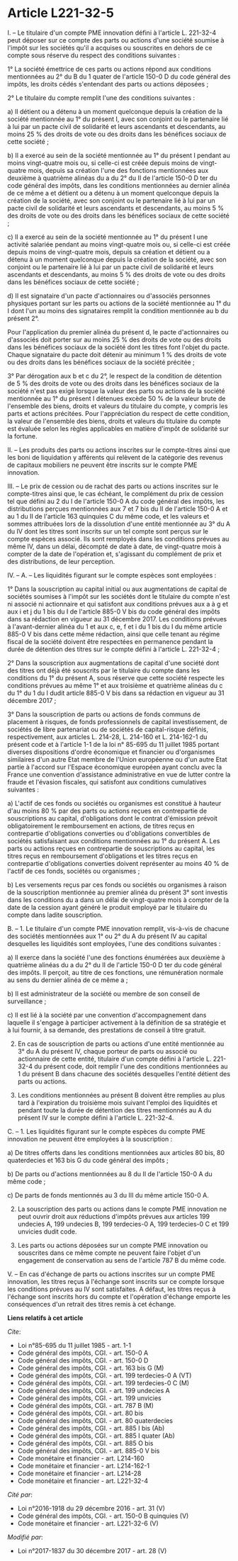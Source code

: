 # Article L221-32-5

I. – Le titulaire d'un compte PME innovation défini à l'article L. 221-32-4 peut déposer sur ce compte des parts ou actions
d'une société soumise à l'impôt sur les sociétés qu'il a acquises ou souscrites en dehors de ce compte sous réserve du
respect des conditions suivantes :

1° La société émettrice de ces parts ou actions répond aux conditions mentionnées au 2° du B du 1 quater de l'article 150-0 D
du code général des impôts, les droits cédés s'entendant des parts ou actions déposées ;

2° Le titulaire du compte remplit l'une des conditions suivantes :

a) Il détient ou a détenu à un moment quelconque depuis la création de la société mentionnée au 1° du présent I, avec son
conjoint ou le partenaire lié à lui par un pacte civil de solidarité et leurs ascendants et descendants, au moins 25 % des
droits de vote ou des droits dans les bénéfices sociaux de cette société ;

b) Il a exercé au sein de la société mentionnée au 1° du présent I pendant au moins vingt-quatre mois ou, si celle-ci est
créée depuis moins de vingt-quatre mois, depuis sa création l'une des fonctions mentionnées aux deuxième à quatrième alinéas
du a du 2° du II de l'article 150-0 D ter du code général des impôts, dans les conditions mentionnées au dernier alinéa de ce
même a et détient ou a détenu à un moment quelconque depuis la création de la société, avec son conjoint ou le partenaire lié
à lui par un pacte civil de solidarité et leurs ascendants et descendants, au moins 5 % des droits de vote ou des droits dans
les bénéfices sociaux de cette société ;

c) Il a exercé au sein de la société mentionnée au 1° du présent I une activité salariée pendant au moins vingt-quatre mois
ou, si celle-ci est créée depuis moins de vingt-quatre mois, depuis sa création et détient ou a détenu à un moment quelconque
depuis la création de la société, avec son conjoint ou le partenaire lié à lui par un pacte civil de solidarité et leurs
ascendants et descendants, au moins 5 % des droits de vote ou des droits dans les bénéfices sociaux de cette société ;

d) Il est signataire d'un pacte d'actionnaires ou d'associés personnes physiques portant sur les parts ou actions de la
société mentionnée au 1° du I dont l'un au moins des signataires remplit la condition mentionnée au b du présent 2°.

Pour l'application du premier alinéa du présent d, le pacte d'actionnaires ou d'associés doit porter sur au moins 25 % des
droits de vote ou des droits dans les bénéfices sociaux de la société dont les titres font l'objet du pacte. Chaque
signataire du pacte doit détenir au minimum 1 % des droits de vote ou des droits dans les bénéfices sociaux de la société
précitée ;

3° Par dérogation aux b et c du 2°, le respect de la condition de détention de 5 % des droits de vote ou des droits dans les
bénéfices sociaux de la société n'est pas exigé lorsque la valeur des parts ou actions de la société mentionnée au 1° du
présent I détenues excède 50 % de la valeur brute de l'ensemble des biens, droits et valeurs du titulaire du compte, y
compris les parts et actions précitées. Pour l'appréciation du respect de cette condition, la valeur de l'ensemble des biens,
droits et valeurs du titulaire du compte est évaluée selon les règles applicables en matière d'impôt de solidarité sur la
fortune.

II. – Les produits des parts ou actions inscrites sur le compte-titres ainsi que les boni de liquidation y afférents qui
relèvent de la catégorie des revenus de capitaux mobiliers ne peuvent être inscrits sur le compte PME innovation.

III. – Le prix de cession ou de rachat des parts ou actions inscrites sur le compte-titres ainsi que, le cas échéant, le
complément du prix de cession tel que défini au 2 du I de l'article 150-0 A du code général des impôts, les distributions
perçues mentionnées aux 7 et 7 bis du II de l'article 150-0 A et au 1 du II de l'article 163 quinquies C du même code, et les
valeurs et sommes attribuées lors de la dissolution d'une entité mentionnée au 3° du A du IV dont les titres sont inscrits
sur un tel compte sont perçus sur le compte espèces associé. Ils sont remployés dans les conditions prévues au même IV, dans
un délai, décompté de date à date, de vingt-quatre mois à compter de la date de l'opération et, s'agissant du complément de
prix et des distributions, de leur perception.

IV. – A. – Les liquidités figurant sur le compte espèces sont employées :

1° Dans la souscription au capital initial ou aux augmentations de capital de sociétés soumises à l'impôt sur les sociétés
dont le titulaire du compte n'est ni associé ni actionnaire et qui satisfont aux conditions prévues aux a à g et aux i et j
du 1 bis du I de l'article 885-0 V bis du code général des impôts dans sa rédaction en vigueur au 31 décembre 2017. Les
conditions prévues à l'avant-dernier alinéa du 1 et aux c, e, f et i du 1 bis du I du même article 885-0 V bis dans cette
même rédaction, ainsi que celle tenant au régime fiscal de la société doivent être respectées en permanence pendant la durée
de détention des titres sur le compte défini à l'article L. 221-32-4 ;

2° Dans la souscription aux augmentations de capital d'une société dont des titres ont déjà été souscrits par le titulaire du
compte dans les conditions du 1° du présent A, sous réserve que cette société respecte les conditions prévues au même 1° et
aux troisième et quatrième alinéas du c du 1° du 1 du I dudit article 885-0 V bis dans sa rédaction en vigueur au 31 décembre
2017 ;

3° Dans la souscription de parts ou actions de fonds communs de placement à risques, de fonds professionnels de capital
investissement, de sociétés de libre partenariat ou de sociétés de capital-risque définis, respectivement, aux articles L.
214-28, L. 214-160 et L. 214-162-1 du présent code et à l'article 1-1 de la loi n° 85-695 du 11 juillet 1985 portant diverses
dispositions d'ordre économique et financier ou d'organismes similaires d'un autre Etat membre de l'Union européenne ou d'un
autre Etat partie à l'accord sur l'Espace économique européen ayant conclu avec la France une convention d'assistance
administrative en vue de lutter contre la fraude et l'évasion fiscales, qui satisfont aux conditions cumulatives suivantes :

a) L'actif de ces fonds ou sociétés ou organismes est constitué à hauteur d'au moins 80 % par des parts ou actions reçues en
contrepartie de souscriptions au capital, d'obligations dont le contrat d'émission prévoit obligatoirement le remboursement
en actions, de titres reçus en contrepartie d'obligations converties ou d'obligations convertibles de sociétés satisfaisant
aux conditions mentionnées au 1° du présent A. Les parts ou actions reçues en contrepartie de souscriptions au capital, les
titres reçus en remboursement d'obligations et les titres reçus en contrepartie d'obligations converties doivent représenter
au moins 40 % de l'actif de ces fonds, sociétés ou organismes ;

b) Les versements reçus par ces fonds ou sociétés ou organismes à raison de la souscription mentionnée au premier alinéa du
présent 3° sont investis dans les conditions du a dans un délai de vingt-quatre mois à compter de la date de la cession ayant
généré le produit employé par le titulaire du compte dans ladite souscription.

B. – 1. Le titulaire d'un compte PME innovation remplit, vis-à-vis de chacune des sociétés mentionnées aux 1° ou 2° du A du
présent IV au capital desquelles les liquidités sont employées, l'une des conditions suivantes :

a) Il exerce dans la société l'une des fonctions énumérées aux deuxième à quatrième alinéas du a du 2° du II de l'article
150-0 D ter du code général des impôts. Il perçoit, au titre de ces fonctions, une rémunération normale au sens du dernier
alinéa de ce même a ;

b) Il est administrateur de la société ou membre de son conseil de surveillance ;

c) Il est lié à la société par une convention d'accompagnement dans laquelle il s'engage à participer activement à la
définition de sa stratégie et à lui fournir, à sa demande, des prestations de conseil à titre gratuit.

2. En cas de souscription de parts ou actions d'une entité mentionnée au 3° du A du présent IV, chaque porteur de parts ou
associé ou actionnaire de cette entité, titulaire d'un compte défini à l'article L. 221-32-4 du présent code, doit remplir
l'une des conditions mentionnées au 1 du présent B dans chacune des sociétés desquelles l'entité détient des parts ou
actions.

3. Les conditions mentionnées au présent B doivent être remplies au plus tard à l'expiration du troisième mois suivant
l'emploi des liquidités et pendant toute la durée de détention des titres mentionnés au A du présent IV sur le compte défini
à l'article L. 221-32-4.

C. – 1. Les liquidités figurant sur le compte espèces du compte PME innovation ne peuvent être employées à la souscription :

a) De titres offerts dans les conditions mentionnées aux articles 80 bis, 80 quaterdecies et 163 bis G du code général des
impôts ;

b) De parts ou d'actions mentionnées au 8 du II de l'article 150-0 A du même code ;

c) De parts de fonds mentionnés au 3 du III du même article 150-0 A.

2. La souscription des parts ou actions dans le compte PME innovation ne peut ouvrir droit aux réductions d'impôts prévues
aux articles 199 undecies A, 199 undecies B, 199 terdecies-0 A, 199 terdecies-0 C et 199 unvicies dudit code.

3. Les parts ou actions déposées sur un compte PME innovation ou souscrites dans ce même compte ne peuvent faire l'objet d'un
engagement de conservation au sens de l'article 787 B du même code.

V. – En cas d'échange de parts ou actions inscrites sur un compte PME innovation, les titres reçus à l'échange sont inscrits
sur ce compte lorsque les conditions prévues au IV sont satisfaites. A défaut, les titres reçus à l'échange sont inscrits
hors du compte et l'opération d'échange emporte les conséquences d'un retrait des titres remis à cet échange.

**Liens relatifs à cet article**

_Cite_:

  - Loi n°85-695 du 11 juillet 1985 - art. 1-1
  - Code général des impôts, CGI. - art. 150-0 A
  - Code général des impôts, CGI. - art. 150-0 D
  - Code général des impôts, CGI. - art. 163 bis G (M)
  - Code général des impôts, CGI. - art. 199 terdecies-0 A (VT)
  - Code général des impôts, CGI. - art. 199 terdecies-0 C (M)
  - Code général des impôts, CGI. - art. 199 undecies A
  - Code général des impôts, CGI. - art. 199 unvicies
  - Code général des impôts, CGI. - art. 787 B (M)
  - Code général des impôts, CGI. - art. 80 bis
  - Code général des impôts, CGI. - art. 80 quaterdecies
  - Code général des impôts, CGI. - art. 885 I bis (Ab)
  - Code général des impôts, CGI. - art. 885 I quater (Ab)
  - Code général des impôts, CGI. - art. 885 O bis
  - Code général des impôts, CGI. - art. 885-0 V bis
  - Code monétaire et financier - art. L214-160
  - Code monétaire et financier - art. L214-162-1
  - Code monétaire et financier - art. L214-28
  - Code monétaire et financier - art. L221-32-4

_Cité par_:

  - Loi n°2016-1918 du 29 décembre 2016 - art. 31 (V)
  - Code général des impôts, CGI. - art. 150-0 B quinquies (V)
  - Code monétaire et financier - art. L221-32-6 (V)

_Modifié par_:

  - Loi n°2017-1837 du 30 décembre 2017 - art. 28 (V)
